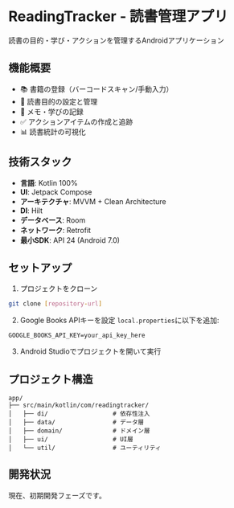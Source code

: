 # ReadingTracker - 読書管理アプリ

読書の目的・学び・アクションを管理するAndroidアプリケーション

## 機能概要

- 📚 書籍の登録（バーコードスキャン/手動入力）
- 🎯 読書目的の設定と管理
- 📝 メモ・学びの記録
- ✅ アクションアイテムの作成と追跡
- 📊 読書統計の可視化

## 技術スタック

- **言語**: Kotlin 100%
- **UI**: Jetpack Compose
- **アーキテクチャ**: MVVM + Clean Architecture
- **DI**: Hilt
- **データベース**: Room
- **ネットワーク**: Retrofit
- **最小SDK**: API 24 (Android 7.0)

## セットアップ

1. プロジェクトをクローン
```bash
git clone [repository-url]
```

2. Google Books APIキーを設定
`local.properties`に以下を追加:
```
GOOGLE_BOOKS_API_KEY=your_api_key_here
```

3. Android Studioでプロジェクトを開いて実行

## プロジェクト構造

```
app/
├── src/main/kotlin/com/readingtracker/
│   ├── di/                  # 依存性注入
│   ├── data/                # データ層
│   ├── domain/              # ドメイン層
│   ├── ui/                  # UI層
│   └── util/                # ユーティリティ
```

## 開発状況

現在、初期開発フェーズです。